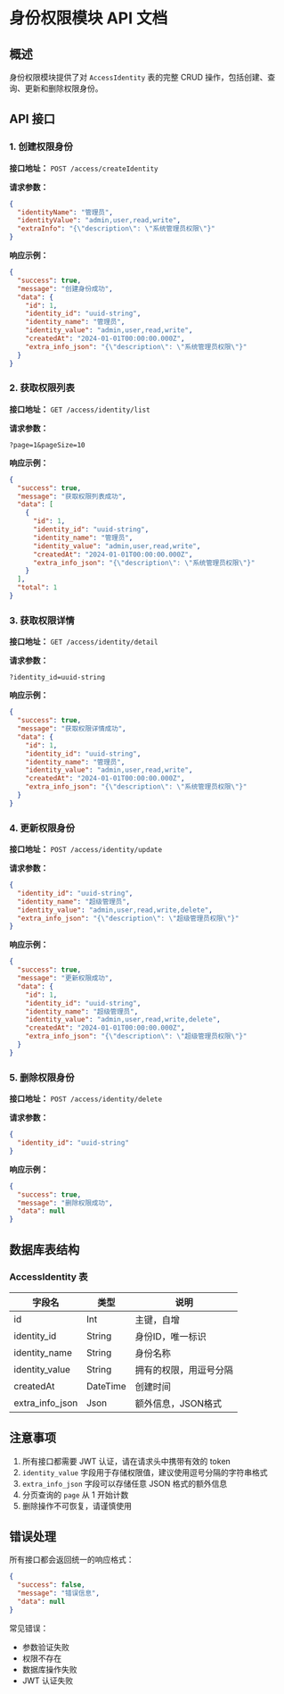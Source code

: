 # 身份权限模块 API 文档

## 概述
身份权限模块提供了对 `AccessIdentity` 表的完整 CRUD 操作，包括创建、查询、更新和删除权限身份。

## API 接口

### 1. 创建权限身份
**接口地址：** `POST /access/createIdentity`

**请求参数：**
```json
{
  "identityName": "管理员",
  "identityValue": "admin,user,read,write",
  "extraInfo": "{\"description\": \"系统管理员权限\"}"
}
```

**响应示例：**
```json
{
  "success": true,
  "message": "创建身份成功",
  "data": {
    "id": 1,
    "identity_id": "uuid-string",
    "identity_name": "管理员",
    "identity_value": "admin,user,read,write",
    "createdAt": "2024-01-01T00:00:00.000Z",
    "extra_info_json": "{\"description\": \"系统管理员权限\"}"
  }
}
```

### 2. 获取权限列表
**接口地址：** `GET /access/identity/list`

**请求参数：**
```
?page=1&pageSize=10
```

**响应示例：**
```json
{
  "success": true,
  "message": "获取权限列表成功",
  "data": [
    {
      "id": 1,
      "identity_id": "uuid-string",
      "identity_name": "管理员",
      "identity_value": "admin,user,read,write",
      "createdAt": "2024-01-01T00:00:00.000Z",
      "extra_info_json": "{\"description\": \"系统管理员权限\"}"
    }
  ],
  "total": 1
}
```

### 3. 获取权限详情
**接口地址：** `GET /access/identity/detail`

**请求参数：**
```
?identity_id=uuid-string
```

**响应示例：**
```json
{
  "success": true,
  "message": "获取权限详情成功",
  "data": {
    "id": 1,
    "identity_id": "uuid-string",
    "identity_name": "管理员",
    "identity_value": "admin,user,read,write",
    "createdAt": "2024-01-01T00:00:00.000Z",
    "extra_info_json": "{\"description\": \"系统管理员权限\"}"
  }
}
```

### 4. 更新权限身份
**接口地址：** `POST /access/identity/update`

**请求参数：**
```json
{
  "identity_id": "uuid-string",
  "identity_name": "超级管理员",
  "identity_value": "admin,user,read,write,delete",
  "extra_info_json": "{\"description\": \"超级管理员权限\"}"
}
```

**响应示例：**
```json
{
  "success": true,
  "message": "更新权限成功",
  "data": {
    "id": 1,
    "identity_id": "uuid-string",
    "identity_name": "超级管理员",
    "identity_value": "admin,user,read,write,delete",
    "createdAt": "2024-01-01T00:00:00.000Z",
    "extra_info_json": "{\"description\": \"超级管理员权限\"}"
  }
}
```

### 5. 删除权限身份
**接口地址：** `POST /access/identity/delete`

**请求参数：**
```json
{
  "identity_id": "uuid-string"
}
```

**响应示例：**
```json
{
  "success": true,
  "message": "删除权限成功",
  "data": null
}
```

## 数据库表结构

### AccessIdentity 表
| 字段名 | 类型 | 说明 |
|--------|------|------|
| id | Int | 主键，自增 |
| identity_id | String | 身份ID，唯一标识 |
| identity_name | String | 身份名称 |
| identity_value | String | 拥有的权限，用逗号分隔 |
| createdAt | DateTime | 创建时间 |
| extra_info_json | Json | 额外信息，JSON格式 |

## 注意事项

1. 所有接口都需要 JWT 认证，请在请求头中携带有效的 token
2. `identity_value` 字段用于存储权限值，建议使用逗号分隔的字符串格式
3. `extra_info_json` 字段可以存储任意 JSON 格式的额外信息
4. 分页查询的 `page` 从 1 开始计数
5. 删除操作不可恢复，请谨慎使用

## 错误处理

所有接口都会返回统一的响应格式：
```json
{
  "success": false,
  "message": "错误信息",
  "data": null
}
```

常见错误：
- 参数验证失败
- 权限不存在
- 数据库操作失败
- JWT 认证失败 